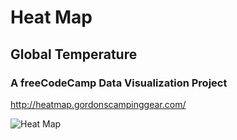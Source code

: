 # Heat Map

## Global Temperature

### A freeCodeCamp Data Visualization Project

<http://heatmap.gordonscampinggear.com/>

![Heat Map](http://gordonscampinggear.com/img/heatmap.png)
